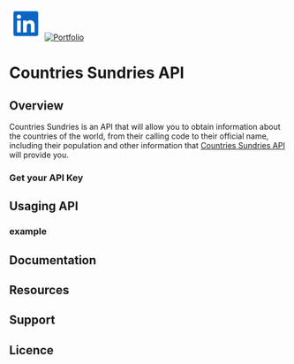 <!-- [![Countries Sundries API](https://github.com/ArielBritezDiaz.png)](https://countriessundriesapi.com) -->

[![LinkedIn](./public/resources/readme/icons/linkedin-common.svg)](https://www.linkedin.com/in/ariel-britez-diaz-technical/)
[![Portfolio](https://img.shields.io/coveralls/github/afuh/rick-and-morty-api/master.svg?style=flat-square)](https://arielbritezdiaz.github.io/ariel-diaz-portfolio.github.io/)

# Countries Sundries API
## Overview
Countries Sundries is an API that will allow you to obtain information about the countries of the world, from their calling code to their official name, including their population and other information that [Countries Sundries API](https://github.com/countriesSundriesApi/linguists/#1) will provide you.
<!-- [Countries Sundries API](https://countrtiessundriesapi.com) -->
### Get your API Key
## Usaging API

### example

## Documentation

## Resources

## Support

## Licence